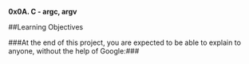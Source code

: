 **0x0A. C - argc, argv**

##Learning Objectives

###At the end of this project, you are expected to be able to explain to anyone, without the help of Google:###
